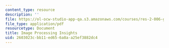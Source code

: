 ```yaml
---
content_type: resource
description: ''
file: https://ol-ocw-studio-app-qa.s3.amazonaws.com/courses/res-2-006-girls-who-build-cameras-summer-2016/2603023cbb11ed656a8aa25ef3882dc4_MITRES_2_006SUM16_Insights.pdf
file_type: application/pdf
resourcetype: Document
title: Image Processing Insights
uid: 2603023c-bb11-ed65-6a8a-a25ef3882dc4
---
```


